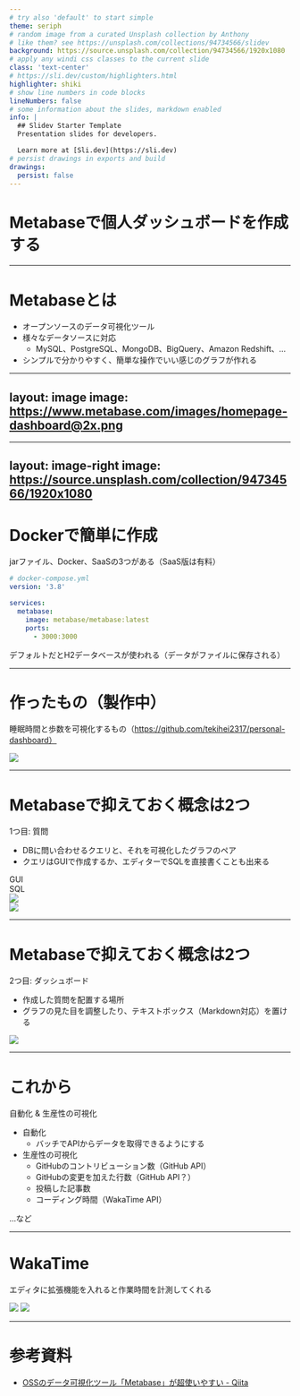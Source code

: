 ```yaml
---
# try also 'default' to start simple
theme: seriph
# random image from a curated Unsplash collection by Anthony
# like them? see https://unsplash.com/collections/94734566/slidev
background: https://source.unsplash.com/collection/94734566/1920x1080
# apply any windi css classes to the current slide
class: 'text-center'
# https://sli.dev/custom/highlighters.html
highlighter: shiki
# show line numbers in code blocks
lineNumbers: false
# some information about the slides, markdown enabled
info: |
  ## Slidev Starter Template
  Presentation slides for developers.

  Learn more at [Sli.dev](https://sli.dev)
# persist drawings in exports and build
drawings:
  persist: false
---
```


# Metabaseで個人ダッシュボードを作成する

---

# Metabaseとは

- オープンソースのデータ可視化ツール
- 様々なデータソースに対応
  - MySQL、PostgreSQL、MongoDB、BigQuery、Amazon Redshift、...
- シンプルで分かりやすく、簡単な操作でいい感じのグラフが作れる

---
layout: image
image: https://www.metabase.com/images/homepage-dashboard@2x.png
---

---
layout: image-right
image: https://source.unsplash.com/collection/94734566/1920x1080
---

# Dockerで簡単に作成

jarファイル、Docker、SaaSの3つがある（SaaS版は有料）

<!-- $85/月なので個人向けではなさそう -->

```yaml
# docker-compose.yml
version: '3.8'

services:
  metabase:
    image: metabase/metabase:latest
    ports:
      - 3000:3000
```

デフォルトだとH2データベースが使われる（データがファイルに保存される）

---

# 作ったもの（製作中）

睡眠時間と歩数を可視化するもの（https://github.com/tekihei2317/personal-dashboard）

![](https://i.gyazo.com/f3877f2e246bef20be6a1bd9ec9058a5.png)

---

# Metabaseで抑えておく概念は2つ

1つ目: 質問

- DBに問い合わせるクエリと、それを可視化したグラフのペア
- クエリはGUIで作成するか、エディターでSQLを直接書くことも出来る

<div grid="~ cols-2 gap-4" m="t-4">

<div>GUI</div>
<div>SQL</div>

<div><img src="https://i.gyazo.com/ae0cee6864dfc4ee267c27331f05e425.png" /></div>
<div><img src="https://i.gyazo.com/e428ec5a1b1d3dab587cacdbea56531a.png" /></div>

</div>

---

# Metabaseで抑えておく概念は2つ

2つ目: ダッシュボード

- 作成した質問を配置する場所
- グラフの見た目を調整したり、テキストボックス（Markdown対応）を置ける

<!-- 見た目の調整 = 色、大きさなど -->
<!-- テキストボックスはMarkdown対応 -->
<!-- 質問を作る → ダッシュボードに置く、というように作っていく -->

<img src="https://i.gyazo.com/8b2c5b638db5b80dd82b3feba787d5dd.png" class="mt-4" />

<style>
img {
  max-height: 70%;
}
</style>

---

# これから

自動化 & 生産性の可視化

- 自動化
  - バッチでAPIからデータを取得できるようにする
- 生産性の可視化
  - GitHubのコントリビューション数（GitHub API）
  - GitHubの変更を加えた行数（GitHub API？）
  - 投稿した記事数
  - コーディング時間（WakaTime API）

...など

---

# WakaTime

エディタに拡張機能を入れると作業時間を計測してくれる

<div grid="~ cols-2 gap-4" m="t-4">
  <img src="https://i.gyazo.com/77b5a5e21ca425b3a6f0683ba908070b.png" />
  <img src="https://i.gyazo.com/b8d7b2878ed842036fa5dbc821b5cbb3.png" />
</div>

---

# 参考資料

- [OSSのデータ可視化ツール「Metabase」が超使いやすい - Qiita](https://qiita.com/acro5piano/items/0920550d297651b04387)